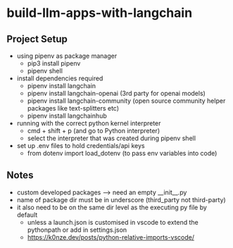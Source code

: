 # build-llm-apps-with-langchain

## Project Setup

- using pipenv as package manager
  - pip3 install pipenv
  - pipenv shell
- install dependencies required
  - pipenv install langchain
  - pipenv install langchain-openai (3rd party for openai models)
  - pipenv install langchain-community (open source community helper packages like text-splitters etc)
  - pipenv install langchainhub
- running with the correct python kernel interpreter
  - cmd + shift + p (and go to Python interpreter)
  - select the interpreter that was created during pipenv shell
- set up .env files to hold credentials/api keys
  - from dotenv import load_dotenv (to pass env variables into code)

## Notes

- custom developed packages --> need an empty \_\_init\_\_.py
- name of package dir must be in underscore (third_party not third-party)
- it also need to be on the same dir level as the executing py file by default
  - unless a launch.json is customised in vscode to extend the pythonpath or add in settings.json
  - https://k0nze.dev/posts/python-relative-imports-vscode/
